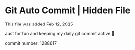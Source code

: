 # Git Auto Commit | Hidden File

This file was added Feb 12, 2025

Just for fun and keeping my daily git commit active 🤪

commit number: 1288617
